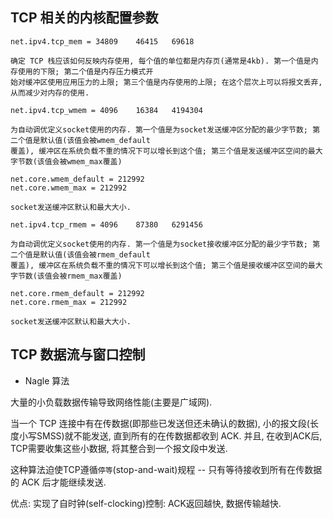 ## TCP 相关的内核配置参数

```
net.ipv4.tcp_mem = 34809	46415	69618

确定 TCP 栈应该如何反映内存使用, 每个值的单位都是内存页(通常是4kb). 第一个值是内存使用的下限; 第二个值是内存压力模式开
始对缓冲区使用应用压力的上限; 第三个值是内存使用的上限; 在这个层次上可以将报文丢弃, 从而减少对内存的使用.
```

```
net.ipv4.tcp_wmem = 4096	16384	4194304

为自动调优定义socket使用的内存. 第一个值是为socket发送缓冲区分配的最少字节数; 第二个值是默认值(该值会被wmem_default
覆盖), 缓冲区在系统负载不重的情况下可以增长到这个值; 第三个值是发送缓冲区空间的最大字节数(该值会被wmem_max覆盖)

net.core.wmem_default = 212992
net.core.wmem_max = 212992

socket发送缓冲区默认和最大大小.
```

```
net.ipv4.tcp_rmem = 4096	87380	6291456

为自动调优定义socket使用的内存. 第一个值是为socket接收缓冲区分配的最少字节数; 第二个值是默认值(该值会被rmem_default
覆盖), 缓冲区在系统负载不重的情况下可以增长到这个值; 第三个值是接收缓冲区空间的最大字节数(该值会被rmem_max覆盖)

net.core.rmem_default = 212992
net.core.rmem_max = 212992

socket发送缓冲区默认和最大大小.
```


## TCP 数据流与窗口控制

- Nagle 算法

大量的小负载数据传输导致网络性能(主要是广域网).

当一个 TCP 连接中有在传数据(即那些已发送但还未确认的数据), 小的报文段(长度小写SMSS)就不能发送, 直到所有的在传数据都收到
ACK. 并且, 在收到ACK后, TCP需要收集这些小数据, 将其整合到一个报文段中发送. 

这种算法迫使TCP遵循`停等`(stop-and-wait)规程 -- 只有等待接收到所有在传数据的 ACK 后才能继续发送.

优点: 实现了自时钟(self-clocking)控制: ACK返回越快, 数据传输越快. 
